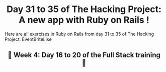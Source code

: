 <h1 align="center">Day 31 to 35 of The Hacking Project: A new app with Ruby on Rails !</h1>

Here are all exercises in Ruby on Rails from day 31 to 35 of The Hacking Project: EventBriteLike

<h2 align="center">🎉 Week 4: Day 16 to 20 of the Full Stack training 🎉</h2>